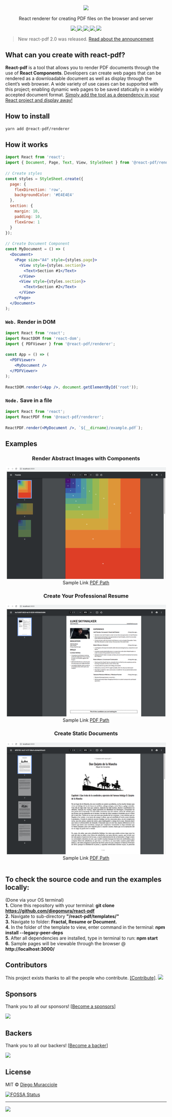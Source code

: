 <p align="center">
  <img src="https://user-images.githubusercontent.com/5600341/27505816-c8bc37aa-587f-11e7-9a86-08a2d081a8b9.png" height="280px">
  <p align="center">React renderer for creating PDF files on the browser and server<p>
  <p align="center">
    <a href="https://www.npmjs.com/package/@react-pdf/renderer">
      <img src="https://img.shields.io/npm/v/@react-pdf/renderer.svg" />
    </a>
    <a href="https://travis-ci.org/diegomura/react-pdf">
      <img src="https://img.shields.io/travis/diegomura/react-pdf.svg" />
    </a>
    <a href="https://github.com/diegomura/react-pdf/blob/master/LICENSE">
      <img src="https://img.shields.io/github/license/diegomura/react-pdf.svg" />
    </a>
    <a href="https://github.com/prettier/prettier">
      <img src="https://img.shields.io/badge/styled_with-prettier-ff69b4.svg" />
    </a>
    <a href="https://app.fossa.com/projects/git%2Bgithub.com%2Fdiegomura%2Freact-pdf?ref=badge_shield" alt="FOSSA Status"><img src="https://app.fossa.com/api/projects/git%2Bgithub.com%2Fdiegomura%2Freact-pdf.svg?type=shield"/></a>
  </p>
</p>

> New react-pdf 2.0 was released. [Read about the announcement](http://react-pdf.org/blog/announcing-react-pdf-v2)

## What can you create with react-pdf?
  <b>React-pdf</b> is a tool that allows you to render PDF documents through the use of <b>React Components</b>. Developers can create web pages that can be rendered as a downloadable document as well as display through the client’s web browser. A wide variety of use cases can be supported with this project; enabling dynamic web pages to be saved statically in a widely accepted document format. 
  <u>Simply add the tool as a dependency in your React project and display away!</u>

## How to install
```sh
yarn add @react-pdf/renderer
```

## How it works

```jsx
import React from 'react';
import { Document, Page, Text, View, StyleSheet } from '@react-pdf/renderer';

// Create styles
const styles = StyleSheet.create({
  page: {
    flexDirection: 'row',
    backgroundColor: '#E4E4E4'
  },
  section: {
    margin: 10,
    padding: 10,
    flexGrow: 1
  }
});

// Create Document Component
const MyDocument = () => (
  <Document>
    <Page size="A4" style={styles.page}>
      <View style={styles.section}>
        <Text>Section #1</Text>
      </View>
      <View style={styles.section}>
        <Text>Section #2</Text>
      </View>
    </Page>
  </Document>
);
```

### `Web.` Render in DOM
```jsx
import React from 'react';
import ReactDOM from 'react-dom';
import { PDFViewer } from '@react-pdf/renderer';

const App = () => (
  <PDFViewer>
    <MyDocument />
  </PDFViewer>
);

ReactDOM.render(<App />, document.getElementById('root'));
```

### `Node.` Save in a file
```jsx
import React from 'react';
import ReactPDF from '@react-pdf/renderer';

ReactPDF.render(<MyDocument />, `${__dirname}/example.pdf`);
```

## Examples

<div align="center">
  <h3>Render Abstract Images with Components</h3>
  <a href="./packages/templates/readme_images/fractal.png"><img src="./packages/templates/readme_images/fractal.png" style="width:500px;height:350px;"/></a>
  <br>
  Sample Link
  <a href =  "./packages/templates/readme_images/fractal.pdf">PDF Path</a>
</div>

<div align="center">
<h3>Create Your Professional Resume</h3>
<a href="./packages/templates/readme_images/resume.png"><img src="./packages/templates/readme_images/resume.png" style="width:500px;height:350px;"/></a>
<br>
Sample Link
<a href =  "./packages/templates/readme_images/resume.pdf">PDF Path</a>
</div>

<div align="center">
<h3>Create Static Documents</h3>
<a href="./packages/templates/readme_images/document.png"><img src="./packages/templates/readme_images/document.png" style="width:500px;height:350px;"/></a>
<br>
Sample Link
<a href =  "./packages/templates/readme_images/document.pdf">PDF Path</a>
</div>

<br>

## To check the source code and run the examples locally:
(Done via your OS terminal)
<br><b>1.</b> Clone this repository with your terminal: <b>git clone https://github.com/diegomura/react-pdf</b>
<br><b>2.</b> Navigate to sub-directory <b>"/react-pdf/templates/"</b>
<br><b>3.</b> Navigate to folder: <b>Fractal, Resume or Document.</b>
<br><b>4.</b> In the folder of the template to view, enter command in the terminal: <b>npm install --legacy-peer-deps</b>
<br><b>5.</b> After all dependencies are installed, type in terminal to run: <b>npm start</b>
<br><b>6.</b> Sample pages will be viewable through the browser @ <b>http://localhost:3000/</b>
<br>


## Contributors

This project exists thanks to all the people who contribute. [[Contribute]](CONTRIBUTING.md).
<a href="https://github.com/diegomura/react-pdf/graphs/contributors"><img src="https://opencollective.com/react-pdf/contributors.svg?width=890" /></a>

## Sponsors

Thank you to all our sponsors! [[Become a sponsors](https://opencollective.com/react-pdf#sponsors)]

<a href="https://opencollective.com/react-pdf#sponsors" target="_blank"><img src="https://opencollective.com/react-pdf/sponsors.svg?width=890"></a>

## Backers

Thank you to all our backers! [[Become a backer](https://opencollective.com/react-pdf#backer)]

<a href="https://opencollective.com/react-pdf#backers" target="_blank"><img src="https://opencollective.com/react-pdf/backers.svg?width=890"></a>

## License

MIT © [Diego Muracciole](http://github.com/diegomura)

[![FOSSA Status](https://app.fossa.com/api/projects/git%2Bgithub.com%2Fdiegomura%2Freact-pdf.svg?type=large)](https://app.fossa.com/projects/git%2Bgithub.com%2Fdiegomura%2Freact-pdf?ref=badge_large)

---
![](https://img.shields.io/npm/dt/@react-pdf/renderer.svg?style=flat)
